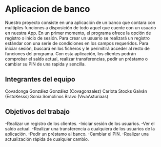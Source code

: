 # Aplicacion de banco

Nuestro proyecto consiste en una aplicación de un banco que contara con multiples funciones a disposición de todo aquel que cuente con un usuario en nuestra App. 
En un primer momento, el programa ofrece la opción de registro o inicio de sesión.  Para crear un usuario se realizará un registro estándar con una serie de condiciones en los campos requeridos. Para iniciar sesión, buscará en los ficheros y le perimitirá acceder al resto de funciones del programa.
Con esta aplicación, los clientes podrán comprobar el saldo actual, realizar transferencias, pedir un préstamo o cambiar su PIN de una rapida y sencilla.



## Integrantes del equipo

Covadonga González González (Covagonzalez)
Carlota Stocks Galván (EstoKesss)
Sonia Somolinos Bravo (VivaAsturiaas)


## Objetivos del trabajo

-Realizar un registro de los clientes.                                                                                                   -Iniciar sesión de los usuarios.                                                                                                          -Ver el saldo actual.                                                                                                                   -Realizar una transferencia a cualquiera de los usuarios de la aplicación.                                                              -Pedir un préstamo al banco.                                                                                                            -Cambiar el PIN.                                                                                                                         -Realizar una actualización rápida de cualquier cambio.                                                   



